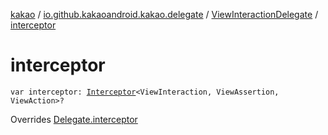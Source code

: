 [kakao](../../index.md) / [io.github.kakaoandroid.kakao.delegate](../index.md) / [ViewInteractionDelegate](index.md) / [interceptor](./interceptor.md)

# interceptor

`var interceptor: `[`Interceptor`](../../io.github.kakaoandroid.kakao.intercept/-interceptor/index.md)`<ViewInteraction, ViewAssertion, ViewAction>?`

Overrides [Delegate.interceptor](../-delegate/interceptor.md)

